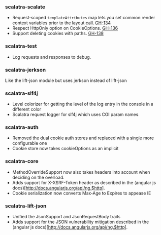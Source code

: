 ### scalatra-scalate
* Request-scoped `templateAttributes` map lets you set common render context variables prior to the layout call. [GH-134](http://github.com/scalatra/scalatra/issues/134)
* Respect HttpOnly option on CookieOptions. [GH-136](http://github.com/scalatra/scalatra/issues/136)
* Support deleting cookies with paths. [GH-138](http://github.com/scalatra/scalatra/issues/138)

### scalatra-test
* Log requests and responses to debug.

### scalatra-jerkson
Like the lift-json module but uses jerkson instead of lift-json

### scalatra-slf4j
* Level colorizer for getting the level of the log entry in the console in a different color
* Scalatra request logger for slf4j which uses CGI param names

### scalatra-auth
* Removed the dual cookie auth stores and replaced with a single more configurable one
* Cookie store now takes cookieOptions as an implicit

### scalatra-core
* MethodOverrideSupport now also takes headers into account when deciding on the overload.
* Adds support for X-XSRF-Token header as described in the (angular js docs)[http://docs.angularjs.org/api/ng.$http].
* Cookie serialization now converts Max-Age to Expires to appease IE

### scalatra-lift-json
* Unified the JsonSupport and JsonRequestBody traits
* Adds support for the JSON vulnerability mitigation described in the (angular js docs)[http://docs.angularjs.org/api/ng.$http].


